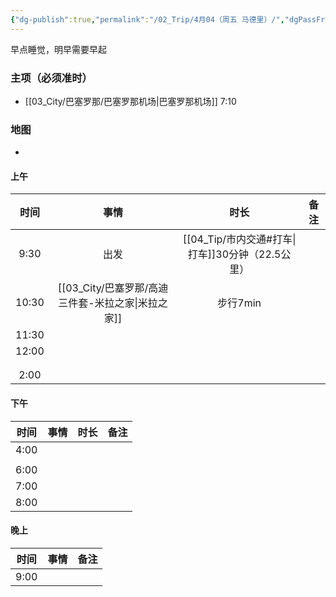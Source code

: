 ```yaml
---
{"dg-publish":true,"permalink":"/02_Trip/4月04（周五 马德里）/","dgPassFrontmatter":true}
---
```


早点睡觉，明早需要早起
### 主项（必须准时）
+ [[03_City/巴塞罗那/巴塞罗那机场\|巴塞罗那机场]]  7:10

### 地图
+ 
#### 上午

|  时间   |          事情          |             时长              | 备注  |
| :---: | :------------------: | :-------------------------: | :-: |
| 9:30  |          出发          | [[04_Tip/市内交通#打车\|打车]]30分钟（22.5公里） |     |
| 10:30 | [[03_City/巴塞罗那/高迪三件套-米拉之家\|米拉之家]] |           步行7min            |     |
| 11:30 |                      |                             |     |
| 12:00 |                      |                             |     |
|       |                      |                             |     |
|       |                      |                             |     |
| 2:00  |                      |                             |     |

####  下午

|  时间  | 事情  | 时长  | 备注  |
| :--: | :-: | :-: | :-: |
| 4:00 |     |     |     |
|      |     |     |     |
| 6:00 |     |     |     |
| 7:00 |     |     |     |
| 8:00 |     |     |     |

####  晚上

|  时间  | 事情  | 备注  |
| :--: | :-: | :-: |
| 9:00 |     |     |

